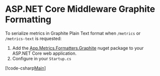 # ASP.NET Core Middleware Graphite Formatting

To serialize metrics in Graphite Plain Text format when `/metrics` or `/metrics-text` is requested:

1. Add the [App.Metrics.Formatters.Graphite](https://www.nuget.org/packages/App.Metrics.Formatters.Graphite/) nuget package to your ASP.NET Core web application.
1. Configure in your `Startup.cs`

[!code-csharp[Main](../../src/samples/AppMetrics.Startup.CodeSnippets/StartupGraphite.cs?highlight=6)]